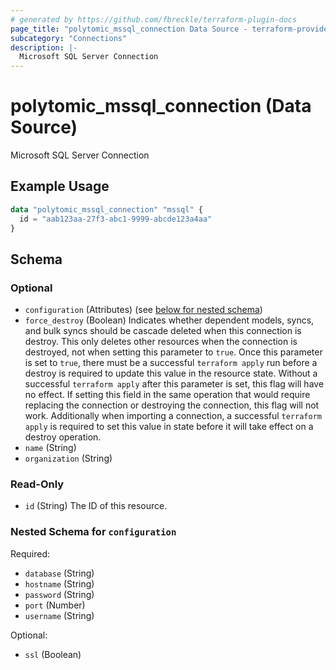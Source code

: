 ```yaml
---
# generated by https://github.com/fbreckle/terraform-plugin-docs
page_title: "polytomic_mssql_connection Data Source - terraform-provider-polytomic"
subcategory: "Connections"
description: |-
  Microsoft SQL Server Connection
---
```


# polytomic_mssql_connection (Data Source)

Microsoft SQL Server Connection

## Example Usage

```terraform
data "polytomic_mssql_connection" "mssql" {
  id = "aab123aa-27f3-abc1-9999-abcde123a4aa"
}
```

<!-- schema generated by tfplugindocs -->
## Schema

### Optional

- `configuration` (Attributes) (see [below for nested schema](#nestedatt--configuration))
- `force_destroy` (Boolean) Indicates whether dependent models, syncs, and bulk syncs should be cascade deleted when this connection is destroy. This only deletes other resources when the connection is destroyed, not when setting this parameter to `true`. Once this parameter is set to `true`, there must be a successful `terraform apply` run before a destroy is required to update this value in the resource state. Without a successful `terraform apply` after this parameter is set, this flag will have no effect. If setting this field in the same operation that would require replacing the connection or destroying the connection, this flag will not work. Additionally when importing a connection, a successful `terraform apply` is required to set this value in state before it will take effect on a destroy operation.
- `name` (String)
- `organization` (String)

### Read-Only

- `id` (String) The ID of this resource.

<a id="nestedatt--configuration"></a>
### Nested Schema for `configuration`

Required:

- `database` (String)
- `hostname` (String)
- `password` (String)
- `port` (Number)
- `username` (String)

Optional:

- `ssl` (Boolean)



